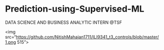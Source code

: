 # Prediction-using-Supervised-ML
DATA SCIENCE AND BUSINESS ANALYTIC INTERN @TSF

<img src=“https://github.com/NitishMahajan1711/ILI9341_t3_controls/blob/master/1.png 515”>
